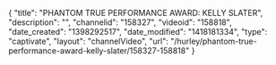 {
    "title": "PHANTOM TRUE PERFORMANCE AWARD: KELLY SLATER",
    "description": "",
    "channelid": "158327",
    "videoid": "158818",
    "date_created": "1398292517",
    "date_modified": "1418181334",
    "type": "captivate",
    "layout": "channelVideo",
    "url": "\/hurley\/phantom-true-performance-award-kelly-slater\/158327-158818"
}